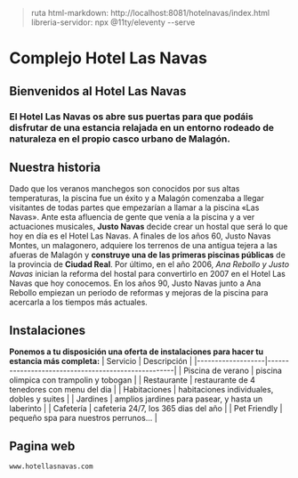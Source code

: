 > ruta html-markdown: http://localhost:8081/hotelnavas/index.html
> libreria-servidor: npx @11ty/eleventy --serve 
# Complejo Hotel Las Navas
## Bienvenidos al Hotel Las Navas
### El Hotel Las Navas os abre sus puertas para que podáis disfrutar de una estancia relajada en un entorno rodeado de naturaleza en el propio casco urbano de Malagón.

## Nuestra historia
Dado que los veranos manchegos son conocidos por sus altas temperaturas, la piscina fue un éxito y a Malagón comenzaba a llegar visitantes de todas partes que empezarían a llamar a la piscina «Las Navas». Ante esta afluencia de gente que venía a la piscina y a ver actuaciones musicales, **Justo Navas** decide crear un hostal que será lo que hoy en día es el Hotel Las Navas.
A finales de los años 60, Justo Navas Montes, un malagonero, adquiere los terrenos de una antigua tejera a las afueras de Malagón y **construye una de las primeras piscinas públicas** de la provincia de **Ciudad Real**.
Por último, en el año 2006, _Ana Rebollo y Justo Navas_ inician la reforma del hostal para convertirlo en 2007 en el Hotel Las Navas que hoy conocemos.
En los años 90, Justo Navas junto a Ana Rebollo empiezan un periodo de reformas y mejoras de la piscina para acercarla a los tiempos más actuales.

## Instalaciones
**Ponemos a tu disposición una oferta de instalaciones para hacer tu estancia más completa:**
| Servicio          | Descripción                                        |
|-------------------|----------------------------------------------------|
| Piscina de verano | piscina olimpica con trampolin y tobogan           |
| Restaurante       | restaurante de 4 tenedores con menu del dia        |
| Habitaciones      | habitaciones individuales, dobles y suites         |
| Jardines          | amplios jardines para pasear, y hasta un laberinto |
| Cafetería         | cafeteria 24/7, los 365 dias del año               |
| Pet Friendly      | pequeño spa para nuestros perrunos...              |

## Pagina web
```html
www.hotellasnavas.com
```
